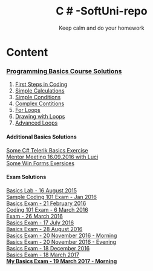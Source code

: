<!--Making the header in center + parafraf--->
<h1 align="center">C # -SoftUni-repo</h1>
<p align = "center">Keep calm and do your homework</p>

<!--Adding Content-->
<h1> Content</h1>

<!--C# Basics course exercises-->
<h3><a href="https://github.com/delian1986/SoftUni-C-Sharp-repo/tree/master/Programming%20Basics"><b>Programming Basics Course Solutions</b></a></h3>

<!--Lectures Links-->
<ol>
<li><a href="https://github.com/delian1986/SoftUni-C-Sharp-repo/tree/master/Programming%20Basics/01.%20First%20Steps%20in%20Coding/HelloCsharp">First Steps in Coding</a></li>
<li><a href="https://github.com/delian1986/SoftUni-C-Sharp-repo/tree/master/Programming%20Basics/02.Simple%20Calculations/02.Simple%20Calculations">Simple Calculations</a></li>
<li> <a href="https://github.com/delian1986/SoftUni-C-Sharp-repo/tree/master/Programming%20Basics/03.%20Simple-Conditions/03.%20Simple-Conditions">Simple Conditions</a></li>
<li><a href="https://github.com/delian1986/SoftUni-C-Sharp-repo/tree/master/Programming%20Basics/04.Complex%20Contitions">Complex Contitions</a></li>
<li><a href ="https://github.com/delian1986/SoftUni-C-Sharp-repo/tree/master/Programming%20Basics/05.Cycles%20(For%20Loops)">For Loops</a></li>
<li> <a href = "https://github.com/delian1986/SoftUni-C-Sharp-repo/tree/master/Programming%20Basics/06.%20Drawing%20with%20Loops">Drawing with Loops</a></li>
<li><a href= "https://github.com/delian1986/SoftUni-C-Sharp-repo/tree/master/Programming%20Basics/07.%20Advanced%20Loops">Advanced Loops</a></li>
</ol>

<!-- Additional Solutions-->
<h4><b> Additional Basics Solutions</b></h4>
<a href = "https://github.com/delian1986/SoftUni-C-Sharp-repo/tree/master/Programming%20Basics/C%20%23%20Telerik">Some C# Telerik Basics Exercise</a></br>
<a href = "https://github.com/delian1986/SoftUni-C-Sharp-repo/tree/master/Programming%20Basics/MentorMeeting%2016.09">Mentor Meeting 16.09.2016 with Luci</a></br>
<a href="https://github.com/delian1986/SoftUni-C-Sharp-repo/tree/master/Programming%20Basics/Win%20Forms">Some Win Forms Exersices</a></br>

<!--Adding Exercise Solutions-->
<h4><b> Exam Solutions</b></h4>
<a href="https://github.com/delian1986/SoftUni-C-Sharp-repo/tree/master/Programming%20Basics/exersiceForExam/Programming%20Basics%20Lab%20-%2016%20August%202015/Basics%20Lab%20-%2016%20August%202015">Basics Lab - 16 August 2015</a></br>
<a href="https://github.com/delian1986/SoftUni-C-Sharp-repo/tree/master/Programming%20Basics/exersiceForExam/Exercise%20for%20Exam/Sample%20Coding%20101%20Exam%20-%20Jan%202016/Sample%20Coding%20101%20Exam">Sample Coding 101 Exam - Jan 2016</a></br>
<a href="https://github.com/delian1986/SoftUni-C-Sharp-repo/tree/master/Programming%20Basics/exersiceForExam/Exercise%20for%20Exam/exam%2021%20February%202016/Problem%2005%20-%20Salt%20And%20Pepper">Basics Exam - 21 February 2016</a></br>
<a href="https://github.com/delian1986/SoftUni-C-Sharp-repo/tree/7b83155d42c7fbfa3db76f66934003eef9f703d5/Programming%20Basics/exersiceForExam/exerciseForExam">Coding 101 Exam - 6 March 2016</a></br>
<a href ="https://judge.softuni.bg/Contests/179/Coding-101-Exam-26-March-2016">Exam - 26 March 2016</a></br>
<a href="https://github.com/delian1986/SoftUni-C-Sharp-repo/tree/6ccf8a569c4be6e85c5e2bbb9b8a1b54a0646b6e/Programming%20Basics/exersiceForExam/Exercise%20for%20Exam">Basics Exam - 17 July 2016</a></br>
<a href="https://github.com/delian1986/SoftUni-C-Sharp-repo/tree/6ccf8a569c4be6e85c5e2bbb9b8a1b54a0646b6e/Programming%20Basics/exersiceForExam/Exercise%20for%20Exam">Basics Exam - 28 August 2016</a></br>
<a href="https://github.com/delian1986/SoftUni-C-Sharp-repo/tree/7b83155d42c7fbfa3db76f66934003eef9f703d5/Programming%20Basics/exersiceForExam/exam%20november%2020%20morning">Basics Exam - 20 November 2016 - Morning</a></br>
<a href="https://github.com/delian1986/SoftUni-C-Sharp-repo/tree/7b83155d42c7fbfa3db76f66934003eef9f703d5/Programming%20Basics/exersiceForExam/november%2020%20evening">Basics Exam - 20 November 2016 - Evening</a></br>
<a href="https://github.com/delian1986/SoftUni-C-Sharp-repo/tree/7b83155d42c7fbfa3db76f66934003eef9f703d5/Programming%20Basics/exersiceForExam/december">Basics Exam - 18 December 2016</a></br>
<a href="https://github.com/delian1986/SoftUni-C-Sharp-repo/tree/62c92ac65b872e0542ab02fefff306df72ecc077/Programming%20Basics/exersiceForExam/Basics%20Exam%20-%2018%20March%202017/Basics%20Exam%20-%2018%20March%202017">Basics Exam - 18 March 2017</a></br>
<a href="https://github.com/delian1986/SoftUni-C-Sharp-repo/tree/e6fb79dcd683ad06f6ec58cab0a3bfac347c895a/Programming%20Basics/MyExam19.03.2017morning/MyExamGL"><b>My Basics Exam - 19 March 2017 - Morning</b></a></br>

<!-- TO DO -> I must do and add more exersice solutions!
I must add the Fundametals content and after to do more exercises-->
